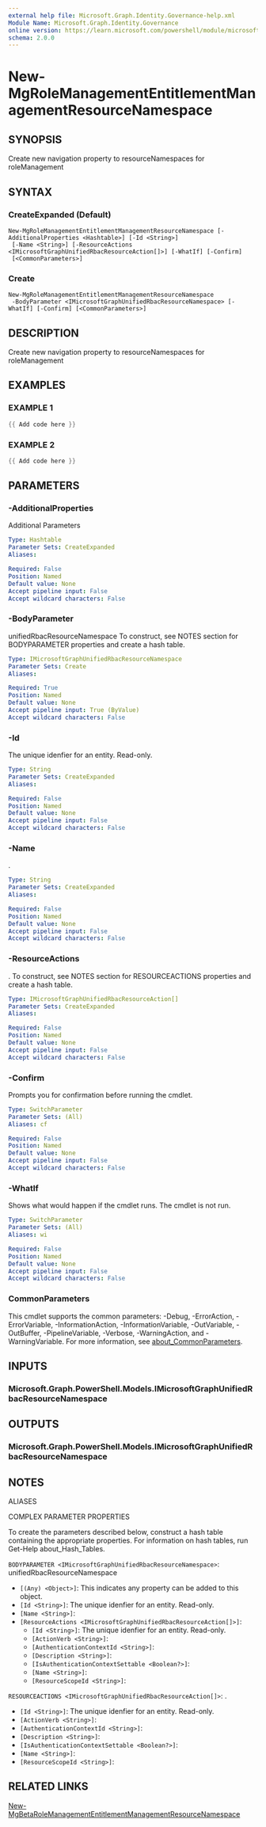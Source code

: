 ```yaml
---
external help file: Microsoft.Graph.Identity.Governance-help.xml
Module Name: Microsoft.Graph.Identity.Governance
online version: https://learn.microsoft.com/powershell/module/microsoft.graph.identity.governance/new-mgrolemanagemententitlementmanagementresourcenamespace
schema: 2.0.0
---
```


# New-MgRoleManagementEntitlementManagementResourceNamespace

## SYNOPSIS
Create new navigation property to resourceNamespaces for roleManagement

## SYNTAX

### CreateExpanded (Default)
```
New-MgRoleManagementEntitlementManagementResourceNamespace [-AdditionalProperties <Hashtable>] [-Id <String>]
 [-Name <String>] [-ResourceActions <IMicrosoftGraphUnifiedRbacResourceAction[]>] [-WhatIf] [-Confirm]
 [<CommonParameters>]
```

### Create
```
New-MgRoleManagementEntitlementManagementResourceNamespace
 -BodyParameter <IMicrosoftGraphUnifiedRbacResourceNamespace> [-WhatIf] [-Confirm] [<CommonParameters>]
```

## DESCRIPTION
Create new navigation property to resourceNamespaces for roleManagement

## EXAMPLES

### EXAMPLE 1
```powershell
{{ Add code here }}
```

### EXAMPLE 2
```powershell
{{ Add code here }}
```

## PARAMETERS

### -AdditionalProperties
Additional Parameters

```yaml
Type: Hashtable
Parameter Sets: CreateExpanded
Aliases:

Required: False
Position: Named
Default value: None
Accept pipeline input: False
Accept wildcard characters: False
```

### -BodyParameter
unifiedRbacResourceNamespace
To construct, see NOTES section for BODYPARAMETER properties and create a hash table.

```yaml
Type: IMicrosoftGraphUnifiedRbacResourceNamespace
Parameter Sets: Create
Aliases:

Required: True
Position: Named
Default value: None
Accept pipeline input: True (ByValue)
Accept wildcard characters: False
```

### -Id
The unique idenfier for an entity.
Read-only.

```yaml
Type: String
Parameter Sets: CreateExpanded
Aliases:

Required: False
Position: Named
Default value: None
Accept pipeline input: False
Accept wildcard characters: False
```

### -Name
.

```yaml
Type: String
Parameter Sets: CreateExpanded
Aliases:

Required: False
Position: Named
Default value: None
Accept pipeline input: False
Accept wildcard characters: False
```

### -ResourceActions
.
To construct, see NOTES section for RESOURCEACTIONS properties and create a hash table.

```yaml
Type: IMicrosoftGraphUnifiedRbacResourceAction[]
Parameter Sets: CreateExpanded
Aliases:

Required: False
Position: Named
Default value: None
Accept pipeline input: False
Accept wildcard characters: False
```

### -Confirm
Prompts you for confirmation before running the cmdlet.

```yaml
Type: SwitchParameter
Parameter Sets: (All)
Aliases: cf

Required: False
Position: Named
Default value: None
Accept pipeline input: False
Accept wildcard characters: False
```

### -WhatIf
Shows what would happen if the cmdlet runs.
The cmdlet is not run.

```yaml
Type: SwitchParameter
Parameter Sets: (All)
Aliases: wi

Required: False
Position: Named
Default value: None
Accept pipeline input: False
Accept wildcard characters: False
```

### CommonParameters
This cmdlet supports the common parameters: -Debug, -ErrorAction, -ErrorVariable, -InformationAction, -InformationVariable, -OutVariable, -OutBuffer, -PipelineVariable, -Verbose, -WarningAction, and -WarningVariable. For more information, see [about_CommonParameters](http://go.microsoft.com/fwlink/?LinkID=113216).

## INPUTS

### Microsoft.Graph.PowerShell.Models.IMicrosoftGraphUnifiedRbacResourceNamespace
## OUTPUTS

### Microsoft.Graph.PowerShell.Models.IMicrosoftGraphUnifiedRbacResourceNamespace
## NOTES

ALIASES

COMPLEX PARAMETER PROPERTIES

To create the parameters described below, construct a hash table containing the appropriate properties. For information on hash tables, run Get-Help about_Hash_Tables.


`BODYPARAMETER <IMicrosoftGraphUnifiedRbacResourceNamespace>`: unifiedRbacResourceNamespace
  - `[(Any) <Object>]`: This indicates any property can be added to this object.
  - `[Id <String>]`: The unique idenfier for an entity. Read-only.
  - `[Name <String>]`: 
  - `[ResourceActions <IMicrosoftGraphUnifiedRbacResourceAction[]>]`: 
    - `[Id <String>]`: The unique idenfier for an entity. Read-only.
    - `[ActionVerb <String>]`: 
    - `[AuthenticationContextId <String>]`: 
    - `[Description <String>]`: 
    - `[IsAuthenticationContextSettable <Boolean?>]`: 
    - `[Name <String>]`: 
    - `[ResourceScopeId <String>]`: 

`RESOURCEACTIONS <IMicrosoftGraphUnifiedRbacResourceAction[]>`: .
  - `[Id <String>]`: The unique idenfier for an entity. Read-only.
  - `[ActionVerb <String>]`: 
  - `[AuthenticationContextId <String>]`: 
  - `[Description <String>]`: 
  - `[IsAuthenticationContextSettable <Boolean?>]`: 
  - `[Name <String>]`: 
  - `[ResourceScopeId <String>]`: 

## RELATED LINKS
[New-MgBetaRoleManagementEntitlementManagementResourceNamespace](/powershell/module/Microsoft.Graph.Beta.Identity.Governance/New-MgRoleManagementEntitlementManagementResourceNamespace?view=graph-powershell-beta)
